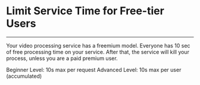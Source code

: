# Limit Service Time for Free-tier Users

---

Your video processing service has a freemium model. Everyone has 10 sec of free processing time on your service. After that, the service will kill your process, unless you are a paid premium user.

Beginner Level: 10s max per request Advanced Level: 10s max per user (accumulated)